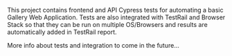 This project contains frontend and API Cypress tests for automating a basic Gallery Web Application.
Tests are also integrated with TestRail and Browser Stack so that they can be run on multiple OS/Browsers and results are automatically added in TestRail report.

More info  about tests and integration to come in the future...
